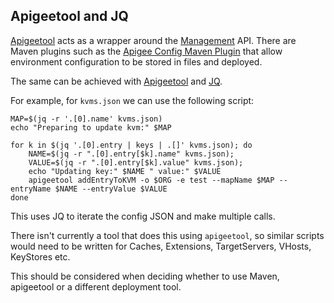Apigeetool and JQ
---

[Apigeetool](https://www.npmjs.com/package/apigeetool) acts as a wrapper around the [Management](https://apidocs.apigee.com/management/apis) API. There are Maven plugins such as the [Apigee Config Maven Plugin](https://github.com/apigee/apigee-config-maven-plugin) that allow environment configuration to be stored in files and deployed.

The same can be achieved with [Apigeetool](https://www.npmjs.com/package/apigeetool) and [JQ](https://stedolan.github.io/jq/).

For example, for `kvms.json` we can use the following script:

```shell
MAP=$(jq -r '.[0].name' kvms.json)
echo "Preparing to update kvm:" $MAP

for k in $(jq '.[0].entry | keys | .[]' kvms.json); do
    NAME=$(jq -r ".[0].entry[$k].name" kvms.json);
    VALUE=$(jq -r ".[0].entry[$k].value" kvms.json);
    echo "Updating key:" $NAME " value:" $VALUE
    apigeetool addEntryToKVM -o $ORG -e test --mapName $MAP --entryName $NAME --entryValue $VALUE
done
```

This uses JQ to iterate the config JSON and make multiple calls.

There isn't currently a tool that does this using `apigeetool`, so similar scripts would need to be written for Caches, Extensions, TargetServers, VHosts, KeyStores etc.

This should be considered when deciding whether to use Maven, apigeetool or a different deployment tool.

